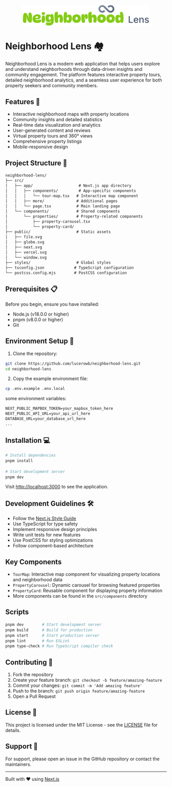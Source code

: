 <p align="center">
  <picture>
    <source media="(max-width: 640px)" srcset="public/logo-sm.svg" width="100">
    <img src="public/logo.svg" alt="Neighborhood Lens Logo" width="400">
  </picture>
</p>

# Neighborhood Lens 🏘️

Neighborhood Lens is a modern web application that helps users explore and understand neighborhoods through data-driven insights and community engagement. The platform features interactive property tours, detailed neighborhood analytics, and a seamless user experience for both property seekers and community members.

## Features 🌟

- Interactive neighborhood maps with property locations
- Community insights and detailed statistics
- Real-time data visualization and analytics
- User-generated content and reviews
- Virtual property tours and 360° views
- Comprehensive property listings
- Mobile-responsive design

## Project Structure 📁

```
neighborhood-lens/
├── src/
│   ├── app/                    # Next.js app directory
│   │   ├── components/         # App-specific components
│   │   │   └── tour-map.tsx   # Interactive map component
│   │   ├── more/              # Additional pages
│   │   └── page.tsx           # Main landing page
│   └── components/            # Shared components
│       └── properties/        # Property-related components
│           ├── property-carousel.tsx
│           └── property-card/
├── public/                    # Static assets
│   ├── file.svg
│   ├── globe.svg
│   ├── next.svg
│   ├── vercel.svg
│   └── window.svg
├── styles/                    # Global styles
├── tsconfig.json             # TypeScript configuration
└── postcss.config.mjs        # PostCSS configuration
```

## Prerequisites 📋

Before you begin, ensure you have installed:

- Node.js (v18.0.0 or higher)
- pnpm (v8.0.0 or higher)
- Git

## Environment Setup 🔧

1. Clone the repository:

```bash
git clone https://github.com/lucerowb/neighborhood-lens.git
cd neighborhood-lens
```

2. Copy the example environment file:

```bash
cp .env.example .env.local
```

some environment variables:

```env
NEXT_PUBLIC_MAPBOX_TOKEN=your_mapbox_token_here
NEXT_PUBLIC_API_URL=your_api_url_here
DATABASE_URL=your_database_url_here
...
```

## Installation 💻

```bash
# Install dependencies
pnpm install

# Start development server
pnpm dev
```

Visit [http://localhost:3000](http://localhost:3000) to see the application.

## Development Guidelines 🛠️

- Follow the [Next.js Style Guide](https://nextjs.org/docs/basic-features/pages)
- Use TypeScript for type safety
- Implement responsive design principles
- Write unit tests for new features
- Use PostCSS for styling optimizations
- Follow component-based architecture

## Key Components

- `TourMap`: Interactive map component for visualizing property locations and neighborhood data
- `PropertyCarousel`: Dynamic carousel for browsing featured properties
- `PropertyCard`: Reusable component for displaying property information
- More components can be found in the `src/components` directory

## Scripts

```bash
pnpm dev        # Start development server
pnpm build      # Build for production
pnpm start      # Start production server
pnpm lint       # Run ESLint
pnpm type-check # Run TypeScript compiler check
```

## Contributing 🤝

1. Fork the repository
2. Create your feature branch: `git checkout -b feature/amazing-feature`
3. Commit your changes: `git commit -m 'Add amazing feature'`
4. Push to the branch: `git push origin feature/amazing-feature`
5. Open a Pull Request

## License 📄

This project is licensed under the MIT License - see the [LICENSE](LICENSE) file for details.

## Support 💬

For support, please open an issue in the GitHub repository or contact the maintainers.

---

Built with ❤️ using [Next.js](https://nextjs.org)
